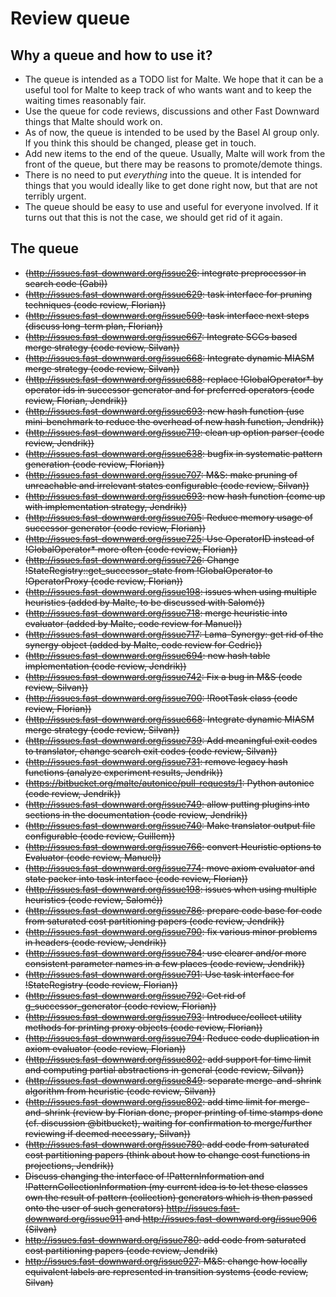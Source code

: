 # Review queue

## Why a queue and how to use it?

-   The queue is intended as a TODO list for Malte. We hope that it can
    be a useful tool for Malte to keep track of who wants want and to
    keep the waiting times reasonably fair.
-   Use the queue for code reviews, discussions and other Fast Downward
    things that Malte should work on.
-   As of now, the queue is intended to be used by the Basel AI group
    only. If you think this should be changed, please get in touch.
-   Add new items to the end of the queue. Usually, Malte will work from
    the front of the queue, but there may be reasons to promote/demote
    things.
-   There is no need to put *everything* into the queue. It is intended
    for things that you would ideally like to get done right now, but
    that are not terribly urgent.
-   The queue should be easy to use and useful for everyone involved. If
    it turns out that this is not the case, we should get rid of it
    again.

## The queue

-   ~~(http://issues.fast-downward.org/issue26: integrate preprocessor
    in search code (Gabi))~~
-   ~~(http://issues.fast-downward.org/issue629: task interface for
    pruning techniques (code review, Florian))~~
-   ~~(http://issues.fast-downward.org/issue509: task interface next
    steps (discuss long-term plan, Florian))~~
-   ~~(http://issues.fast-downward.org/issue667: Integrate
    SCCs based merge strategy (code review,
    Silvan))~~
-   ~~(http://issues.fast-downward.org/issue668: Integrate dynamic
    MIASM merge strategy (code review, Silvan))~~
-   ~~(http://issues.fast-downward.org/issue688: replace
    !GlobalOperator\* by operator ids in successor generator and for
    preferred operators (code review, Florian, Jendrik))~~
-   ~~(http://issues.fast-downward.org/issue693: new hash function (use
    mini-benchmark to reduce the overhead of new hash function,
    Jendrik))~~
-   ~~(http://issues.fast-downward.org/issue719: clean up option parser
    (code review, Jendrik))~~
-   ~~(http://issues.fast-downward.org/issue638: bugfix in systematic
    pattern generation (code review, Florian))~~
-   ~~(http://issues.fast-downward.org/issue707: M&S: make pruning of
    unreachable and irrelevant states configurable (code review,
    Silvan))~~
-   ~~(http://issues.fast-downward.org/issue693: new hash function
    (come up with implementation strategy, Jendrik))~~
-   ~~(http://issues.fast-downward.org/issue705: Reduce memory usage of
    successor generator (code review, Florian))~~
-   ~~(http://issues.fast-downward.org/issue725: Use OperatorID instead
    of !GlobalOperator\* more often (code review, Florian))~~
-   ~~(http://issues.fast-downward.org/issue726: Change
    !StateRegistry::get_successor_state from !GlobalOperator to
    !OperatorProxy (code review, Florian))~~
-   ~~(http://issues.fast-downward.org/issue198: issues when using
    multiple heuristics (added by Malte, to be discussed with
    Salomé))~~
-   ~~(http://issues.fast-downward.org/issue718: merge heuristic into
    evaluator (added by Malte, code review for Manuel))~~
-   ~~(http://issues.fast-downward.org/issue717: Lama-Synergy: get rid
    of the synergy object (added by Malte, code review for Cedric))~~
-   ~~(http://issues.fast-downward.org/issue694: new hash table
    implementation (code review, Jendrik))~~
-   ~~(http://issues.fast-downward.org/issue742: Fix a bug in M&S (code
    review, Silvan))~~
-   ~~(http://issues.fast-downward.org/issue700: !RootTask class (code
    review, Florian))~~
-   ~~(http://issues.fast-downward.org/issue668: Integrate dynamic
    MIASM merge strategy (code review, Silvan))~~
-   ~~(http://issues.fast-downward.org/issue739: Add meaningful exit
    codes to translator, change search exit codes (code review,
    Silvan))~~
-   ~~(http://issues.fast-downward.org/issue731: remove legacy hash
    functions (analyze experiment results, Jendrik))~~
-   ~~(https://bitbucket.org/malte/autonice/pull-requests/1: Python
    autonice (code review, Jendrik))~~
-   ~~(http://issues.fast-downward.org/issue749: allow putting plugins
    into sections in the documentation (code review, Jendrik))~~
-   ~~(http://issues.fast-downward.org/issue740: Make translator output
    file configurable (code review, Guillem))~~
-   ~~(http://issues.fast-downward.org/issue766: convert Heuristic
    options to Evaluator (code review, Manuel))~~
-   ~~(http://issues.fast-downward.org/issue774: move axiom evaluator
    and state packer into task interface (code review, Florian))~~
-   ~~(http://issues.fast-downward.org/issue198: issues when using
    multiple heuristics (code review, Salomé))~~
-   ~~(http://issues.fast-downward.org/issue786: prepare code base for
    code from saturated cost partitioning papers (code review,
    Jendrik))~~
-   ~~(http://issues.fast-downward.org/issue790: fix various minor
    problems in headers (code review, Jendrik))~~
-   ~~(http://issues.fast-downward.org/issue784: use clearer and/or
    more consistent parameter names in a few places (code review,
    Jendrik))~~
-   ~~(http://issues.fast-downward.org/issue791: Use task interface for
    !StateRegistry (code review, Florian))~~
-   ~~(http://issues.fast-downward.org/issue792: Get rid of
    g_successor_generator (code review, Florian))~~
-   ~~(http://issues.fast-downward.org/issue793: Introduce/collect
    utility methods for printing proxy objects (code review,
    Florian))~~
-   ~~(http://issues.fast-downward.org/issue794: Reduce code
    duplication in axiom evaluator (code review, Florian))~~
-   ~~(http://issues.fast-downward.org/issue802: add support for time
    limit and computing partial abstractions in general (code review,
    Silvan))~~
-   ~~(http://issues.fast-downward.org/issue849: separate
    merge-and-shrink algorithm from heuristic (code review, Silvan))~~
-   ~~(http://issues.fast-downward.org/issue802: add time limit for
    merge-and-shrink (review by Florian done, proper printing of time
    stamps done (cf. discussion \@bitbucket), waiting for confirmation
    to merge/further reviewing if deemed necessary, Silvan))~~
-   ~~(http://issues.fast-downward.org/issue780: add code from
    saturated cost partitioning papers (think about how to change cost
    functions in projections, Jendrik))~~
-   ~~Discuss changing the interface of !PatternInformation and
    !PatternCollectionInformation (my current idea is to let these
    classes own the result of pattern (collection) generators which is
    then passed onto the user of such generators)
    <http://issues.fast-downward.org/issue911> and
    <http://issues.fast-downward.org/issue906> (Silvan)~~
-   ~~<http://issues.fast-downward.org/issue780>: add code from saturated
    cost partitioning papers (code review, Jendrik)~~
-   ~~<http://issues.fast-downward.org/issue927>: M&S: change how locally
    equivalent labels are represented in transition systems (code
    review, Silvan)~~
